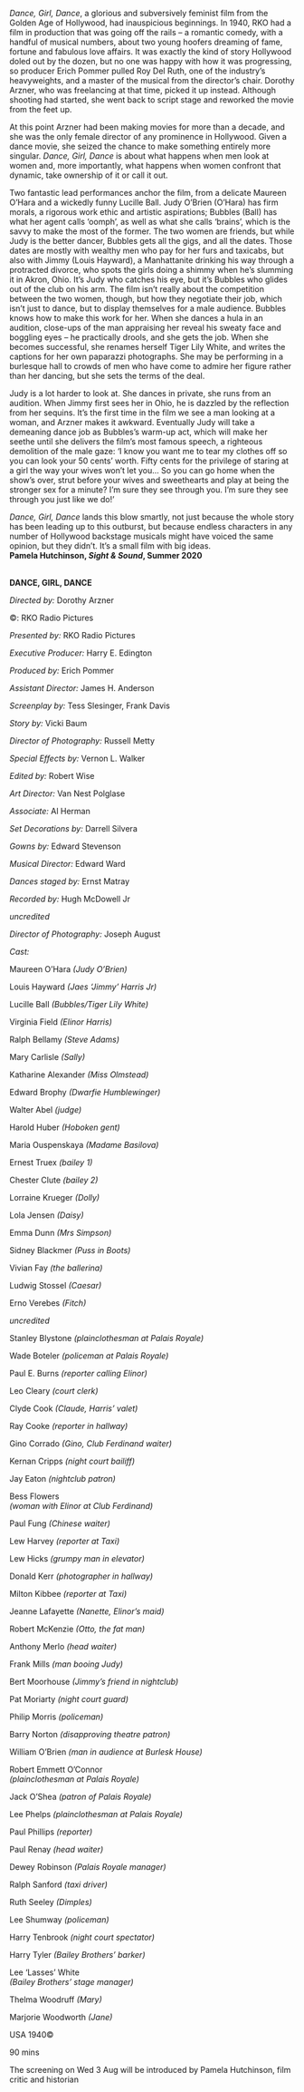 

_Dance, Girl, Dance_, a glorious and subversively feminist film from the Golden Age of Hollywood, had inauspicious beginnings. In 1940, RKO had a film in production that was going off the rails – a romantic comedy, with a handful of musical numbers, about two young hoofers dreaming of fame, fortune and fabulous love affairs. It was exactly the kind of story Hollywood doled out by the dozen, but no one was happy with how it was progressing, so producer Erich Pommer pulled Roy Del Ruth, one of the industry’s heavyweights, and a master of the musical from the director’s chair. Dorothy Arzner, who was freelancing at that time, picked it up instead. Although shooting had started, she went back to script stage and reworked the movie from the feet up.

At this point Arzner had been making movies for more than a decade, and she was the only female director of any prominence in Hollywood. Given a dance movie, she seized the chance to make something entirely more singular. _Dance, Girl, Dance_ is about what happens when men look at women and, more importantly, what happens when women confront that dynamic, take ownership of it or call it out.

Two fantastic lead performances anchor the film, from a delicate Maureen O’Hara and a wickedly funny Lucille Ball. Judy O’Brien (O’Hara) has firm morals, a rigorous work ethic and artistic aspirations; Bubbles (Ball) has what her agent calls ‘oomph’, as well as what she calls ‘brains’, which is the savvy to make the most of the former. The two women are friends, but while Judy is the better dancer, Bubbles gets all the gigs, and all the dates. Those dates are mostly with wealthy men who pay for her furs and taxicabs, but also with Jimmy (Louis Hayward), a Manhattanite drinking his way through a protracted divorce, who spots the girls doing a shimmy when he’s slumming it in Akron, Ohio. It’s Judy who catches his eye, but it’s Bubbles who glides out of the club on his arm. The film isn’t really about the competition between the two women, though, but how they negotiate their job, which isn’t just to dance, but to display themselves for a male audience. Bubbles knows how to make this work for her. When she dances a hula in an audition, close-ups of the man appraising her reveal his sweaty face and boggling eyes – he practically drools, and she gets the job. When she becomes successful, she renames herself Tiger Lily White, and writes the captions for her own paparazzi photographs. She may be performing in a burlesque hall to crowds of men who have come to admire her figure rather than her dancing, but she sets the terms of the deal.

Judy is a lot harder to look at. She dances in private, she runs from an audition. When Jimmy first sees her in Ohio, he is dazzled by the reflection from her sequins. It’s the first time in the film we see a man looking at a woman, and Arzner makes it awkward. Eventually Judy will take a demeaning dance job as Bubbles’s warm-up act, which will make her seethe until she delivers the film’s most famous speech, a righteous demolition of the male gaze: ‘I know you want me to tear my clothes off so you can look your 50 cents’ worth. Fifty cents for the privilege of staring at a girl the way your wives won’t let you… So you can go home when the show’s over, strut before your wives and sweethearts and play at being the stronger sex for a minute? I’m sure they see through you. I’m sure they see through you just like we do!’

_Dance, Girl, Dance_ lands this blow smartly, not just because the whole story has been leading up to this outburst, but because endless characters in any number of Hollywood backstage musicals might have voiced the same opinion, but they didn’t. It’s a small film with big ideas.  
**Pamela Hutchinson, _Sight & Sound_, Summer 2020**
<br><br>

**DANCE, GIRL, DANCE**<br>

_Directed by:_ Dorothy Arzner<br>

©: RKO Radio Pictures<br>

_Presented by:_ RKO Radio Pictures<br>

_Executive Producer:_ Harry E. Edington<br>

_Produced by:_ Erich Pommer<br>

_Assistant Director:_ James H. Anderson<br>

_Screenplay by:_ Tess Slesinger, Frank Davis<br>

_Story by:_ Vicki Baum<br>

_Director of Photography:_ Russell Metty<br>

_Special Effects by:_ Vernon L. Walker<br>

_Edited by:_ Robert Wise<br>

_Art Director:_ Van Nest Polglase<br>

_Associate:_ Al Herman<br>

_Set Decorations by:_ Darrell Silvera<br>

_Gowns by:_ Edward Stevenson<br>

_Musical Director:_ Edward Ward<br>

_Dances staged by:_ Ernst Matray<br>

_Recorded by:_ Hugh McDowell Jr<br>

_uncredited_<br>

_Director of Photography:_ Joseph August<br>

_Cast:_<br>

Maureen O’Hara _(Judy O’Brien)_<br>

Louis Hayward _(Jaes ‘Jimmy’ Harris Jr)_<br>

Lucille Ball _(Bubbles/Tiger Lily White)_<br>

Virginia Field _(Elinor Harris)_<br>

Ralph Bellamy _(Steve Adams)_<br>

Mary Carlisle _(Sally)_<br>

Katharine Alexander _(Miss Olmstead)_<br>

Edward Brophy _(Dwarfie Humblewinger)_<br>

Walter Abel _(judge)_<br>

Harold Huber _(Hoboken gent)_<br>

Maria Ouspenskaya _(Madame Basilova)_<br>

Ernest Truex _(bailey 1)_<br>

Chester Clute _(bailey 2)_<br>

Lorraine Krueger _(Dolly)_<br>

Lola Jensen _(Daisy)_<br>

Emma Dunn _(Mrs Simpson)_<br>

Sidney Blackmer _(Puss in Boots)_<br>

Vivian Fay _(the ballerina)_<br>

Ludwig Stossel _(Caesar)_<br>

Erno Verebes _(Fitch)_<br>

_uncredited_<br>

Stanley Blystone _(plainclothesman at Palais Royale)_<br>

Wade Boteler _(policeman at Palais Royale)_<br>

Paul E. Burns _(reporter calling Elinor)_<br>

Leo Cleary _(court clerk)_<br>

Clyde Cook _(Claude, Harris’ valet)_<br>

Ray Cooke _(reporter in hallway)_<br>

Gino Corrado _(Gino, Club Ferdinand waiter)_<br>

Kernan Cripps _(night court bailiff)_<br>

Jay Eaton _(nightclub patron)_<br>

Bess Flowers  
_(woman with Elinor at Club Ferdinand)_<br>

Paul Fung _(Chinese waiter)_<br>

Lew Harvey _(reporter at Taxi)_<br>

Lew Hicks _(grumpy man in elevator)_<br>

Donald Kerr _(photographer in hallway)_<br>

Milton Kibbee _(reporter at Taxi)_<br>

Jeanne Lafayette _(Nanette, Elinor’s maid)_<br>

Robert McKenzie _(Otto, the fat man)_<br>

Anthony Merlo _(head waiter)_<br>

Frank Mills _(man booing Judy)_<br>

Bert Moorhouse _(Jimmy’s friend in nightclub)_<br>

Pat Moriarty _(night court guard)_<br>

Philip Morris _(policeman)_<br>

Barry Norton _(disapproving theatre patron)_<br>

William O’Brien _(man in audience at Burlesk House)_<br>

Robert Emmett O’Connor  
_(plainclothesman at Palais Royale)_<br>

Jack O’Shea _(patron of Palais Royale)_<br>

Lee Phelps _(plainclothesman at Palais Royale)_<br>

Paul Phillips _(reporter)_<br>

Paul Renay _(head waiter)_<br>

Dewey Robinson _(Palais Royale manager)_<br>

Ralph Sanford _(taxi driver)_<br>

Ruth Seeley _(Dimples)_<br>

Lee Shumway _(policeman)_<br>

Harry Tenbrook _(night court spectator)_<br>

Harry Tyler _(Bailey Brothers’ barker)_<br>

Lee ‘Lasses’ White  
_(Bailey Brothers’ stage manager)_<br>

Thelma Woodruff _(Mary)_<br>

Marjorie Woodworth _(Jane)_<br>

USA 1940©

90 mins

The screening on Wed 3 Aug will be introduced by Pamela Hutchinson, film critic and historian
<!--stackedit_data:
eyJoaXN0b3J5IjpbMTUwODA0MTExOF19
-->